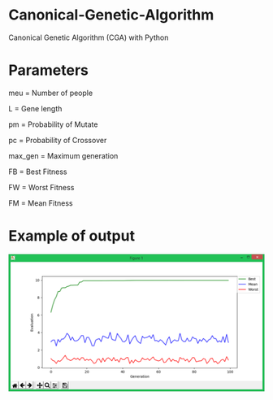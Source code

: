 # Canonical-Genetic-Algorithm
Canonical Genetic Algorithm (CGA) with Python

# Parameters

meu = Number of people

L = Gene length

pm = Probability of Mutate

pc = Probability of Crossover

max_gen = Maximum generation

FB = Best Fitness

FW = Worst Fitness

FM = Mean Fitness

# Example of output

![Screenshot](output.png)
